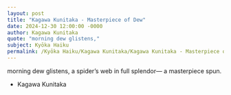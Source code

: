 ```yaml
---
layout: post
title: "Kagawa Kunitaka - Masterpiece of Dew"
date: 2024-12-30 12:00:00 -0000
author: Kagawa Kunitaka
quote: "morning dew glistens,"
subject: Kyōka Haiku
permalink: /Kyōka Haiku/Kagawa Kunitaka/Kagawa Kunitaka - Masterpiece of Dew
---
```


morning dew glistens,
a spider’s web in full splendor—
a masterpiece spun.

- Kagawa Kunitaka
